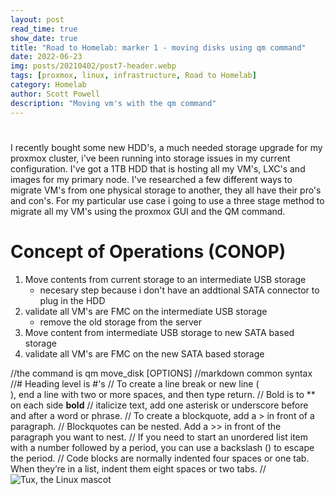 ```yaml
---
layout: post
read_time: true
show_date: true
title: "Road to Homelab: marker 1 - moving disks using qm command"
date: 2022-06-23
img: posts/20210402/post7-header.webp
tags: [proxmox, linux, infrastructure, Road to Homelab]
category: Homelab
author: Scott Powell
description: "Moving vm's with the qm command"
---
```

#
I recently bought some new HDD's, a much needed storage upgrade for my proxmox cluster, i've been running into storage issues in my current configuration.  I've got a 1TB HDD that is hosting all my VM's, LXC's and images for my primary node.  I've researched a few different ways to migrate VM's from one physical storage to another, they all have their pro's and con's.  For my particular use case i going to use a three stage method to migrate all my VM's using the proxmox GUI and the QM command.

# Concept of Operations (CONOP)
1. Move contents from current storage to an intermediate USB storage
   - necesary step because i don't have an addtional SATA connector to plug in the HDD 
2. validate all VM's are FMC on the intermediate USB storage
   - remove the old storage from the server 
4. Move content from intermediate USB storage to new SATA based storage
5. validate all VM's are FMC on the new SATA based storage   



//the command is qm move_disk <vmid> <disk> <storage> [OPTIONS]
//markdown common syntax
//# Heading level is #'s
// To create a line break or new line (<br>), end a line with two or more spaces, and then type return.
// Bold is to ** on each side **bold**
// italicize text, add one asterisk or underscore before and after a word or phrase.
// To create a blockquote, add a > in front of a paragraph.
// Blockquotes can be nested. Add a >> in front of the paragraph you want to nest.
// If you need to start an unordered list item with a number followed by a period, you can use a backslash (\) to escape the period.
// Code blocks are normally indented four spaces or one tab. When they’re in a list, indent them eight spaces or two tabs.
// ![Tux, the Linux mascot](/assets/images/tux.png)  
